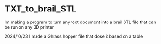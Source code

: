 # TXT_to_brail_STL
Im making a program to turn any text document into a brail STL file that can be run on any 3D printer


2024/10/23
I made a Ghrass hopper file that dose it based on a table
